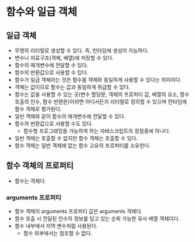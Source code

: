 # 함수와 일급 객체

## 일급 객체

- 무명의 리터럴로 생성할 수 있다. 즉, 런타임에 생성이 가능하다.
- 변수나 자료구조(객체, 배열)에 저장할 수 있다.
- 함수의 매개변수에 전달할 수 있다.
- 함수의 반환값으로 사용할 수 있다.
- 함수가 일급 객체라는 것은 함수를 객체와 동일하게 사용할 수 있다는 의미이다.
- 객체는 값이므로 함수는 값과 동일하게 취급할 수 있다.
- 함수는 값을 사용할 수 있는 곳(변수 할당문, 객체의 프로퍼티 값, 배열의 요소, 함수 호출의 인수, 함수 반환문)이라면 어디서든지 리터럴로 정의할 수 있으며 런타임에 함수 객체로 평가된다.
- 일반 객체와 같이 함수의 매개변수에 전달할 수 있다.
- 함수의 반환값으로 사용할 수도 있다.
  - 함수형 프로그래밍을 가능하게 하는 자바스크립트의 장점중에 하나다.
- 일반 객체는 호출할 수 없지만 함수 객체는 호출할 수 있다.
- 함수 객체는 일반 객체에 없는 함수 고유의 프로퍼티를 소유한다.

## 함수 객체의 프로퍼티

- 함수는 객체다.

### arguments 프로퍼티

- 함수 객체의 arguments 프로퍼티 값은 arguments 객체다.
- 함수 호출 시 전달된 인수의 정보를 담고 있는 순회 가능한 유사 배열 객체이다.
- 함수 내부에서 지역 변수처럼 사용된다.
  - 함수 외부에서는 참조할 수 없다.
